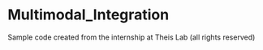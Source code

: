 # Multimodal_Integration
Sample code created from the internship at Theis Lab (all rights reserved)
